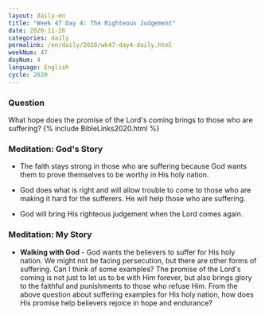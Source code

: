 ```yaml
---
layout: daily-en
title: "Week 47 Day 4: The Righteous Judgement"
date: 2020-11-26 
categories: daily
permalink: /en/daily/2020/wk47-day4-daily.html
weekNum: 47
dayNum: 4
language: English
cycle: 2020
---
```


### Question     
What hope does the promise of the Lord's coming brings to those who are suffering?
{% include BibleLinks2020.html %} 

### Meditation: God's Story   
+ The faith stays strong in those who are suffering because God wants them to prove themselves to be worthy in His holy nation. 

+ God does what is right and will allow trouble to come to those who are making it hard for the sufferers. He will help those who are suffering. 

+ God will bring His righteous judgement when the Lord comes again. 

### Meditation: My Story   
+ **Walking with God** - God wants the believers to suffer for His holy nation. We might not be facing persecution, but there are other forms of suffering. Can I think of some examples? The promise of the Lord's coming is not just to let us to be with Him forever, but also brings glory to the faithful and punishments to those who refuse Him. From the above question about suffering examples for His holy nation, how does His promise help believers rejoice in hope and endurance? 
